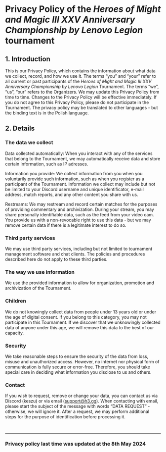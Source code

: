 # Privacy Policy of the *Heroes of Might and Magic III XXV Anniversary Championship by Lenovo Legion* tournament

## 1. Introduction

This is our Privacy Policy, which contains the information about what data we collect, record, and how we use it. The terms “you” and “your” refer to all current or past participants of the *Heroes of Might and Magic III XXV Anniversary Championship by Lenovo Legion* Tournament. The terms “we”, “us”, “our” refers to the Organizers.
We may update this Privacy Policy from time to time. Changes to the Privacy Policy will be effective immediately. If you do not agree to this Privacy Policy, please do not participate in the Tournament.
The privacy policy may be translated to other languages - but the binding text is in the Polish language.

## 2. Details

### The data we collect

Data collected automatically: When you interact with any of the services that belong to the Tournament, we may automatically receive data and store certain information, such as IP adresses.

Information you provide: We collect information from you when you voluntarily provide such information, such as when you register as a participant of the Tournament. Information we collect may include but not be limited to your Discord username and unique identificator, e-mail address, match reports, and any other content you share with us.

Restreams: We may restream and record certain matches for the purposes of providing commentary and archivization. During your stream, you may share personally identifiable data, such as the feed from your video cam. You provide us with a non-revocable right to use this data - but we may remove certain data if there is a legitimate interest to do so.

### Third party services

We may use third party services, including but not limited to tournament management software and chat clients. The policies and procedures described here do not apply to these third parties.

### The way we use information

We use the provided information to allow for organization, promotion and archivization of the Tournament.

### Children

We do not knowingly collect data from people under 13 years old or under the age of digital consent. If you belong to this category, you may not participate in this Tournament. If we discover that we unknowingly collected data of anyone under this age, we will remove this data to the best of our capacity.

### Security

We take reasonable steps to ensure the security of the data from loss, misuse and unauthorized access. However, no internet nor physical form of communication is fully secure or error-free. Therefore, you should take special care in deciding what information you disclose to us and others.

### Contact

If you wish to request, remove or change your data, you can contact us via Discord (keszu) or via email (support@h3.gg). When contacting with email, please start the subject of the message with words “DATA REQUEST” - otherwise, we will ignore it. After a request, we may perform additional steps for the purpose of identification before processing it.

<br/>
<hr>

### Privacy policy last time was updated at the 8th May 2024
